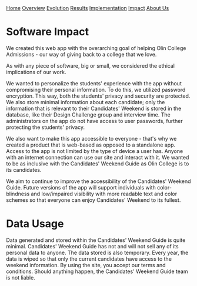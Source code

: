 <div class="topnav">
	<a href="https://18chowdhary.github.io/CandidatesWeekendGuide/">Home</a>
	<a href="https://18chowdhary.github.io/CandidatesWeekendGuide/overview">Overview</a>
	<a href="https://18chowdhary.github.io/CandidatesWeekendGuide/evolution">Evolution</a>
	<a href="https://18chowdhary.github.io/CandidatesWeekendGuide/results">Results</a>
	<a href="https://18chowdhary.github.io/CandidatesWeekendGuide/implementation">Implementation</a>
	<a href="https://18chowdhary.github.io/CandidatesWeekendGuide/ethics" class="active">Impact</a>
	<a href="https://18chowdhary.github.io/CandidatesWeekendGuide/about">About Us</a>
 </div>

# Software Impact

We created this web app with the overarching goal of helping Olin College Admissions - our way of giving back to a college that we love.

As with any piece of software, big or small, we considered the ethical implications of our work.

We wanted to personalize the students' experience with the app without compromising their personal information. To do this, we utilized password encryption. This way, both the students' privacy and security are protected. We also store minimal information about each candidate; only the information that is relevant to their Candidates' Weekend is stored in the database, like their Design Challenge group and interview time. The administrators on the app do not have access to user passwords, further protecting the students' privacy.

We also want to make this app accessible to everyone - that's why we created a product that is web-based as opposed to a standalone app. Access to the app is not limited by the type of device a user has. Anyone with an internet connection can use our site and interact with it. We wanted to be as inclusive with the Candidates' Weekend Guide as Olin College is to its candidates.

We aim to continue to improve the accessibility of the Candidates' Weekend Guide. Future versions of the app will support individuals with color-blindness and low/impaired visibility with more readable text and color schemes so that everyone can enjoy Candidates' Weekend to its fullest.

# Data Usage
Data generated and stored within the Candidates' Weekend Guide is quite minimal. Candidates' Weekend Guide has not and will not sell any of its personal data to anyone. The data stored is also temporary. Every year, the data is wiped so that only the current candidates have access to the weekend information. By using the site, you accept our terms and conditions. Should anything happen, the Candidates' Weekend Guide team is not liable.
